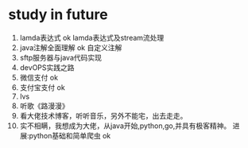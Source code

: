 
# study in future

1. lamda表达式 ok lamda表达式及stream流处理
2. java注解全面理解 ok 自定义注解
3. sftp服务器与java代码实现
4. devOPS实践之路
5. 微信支付  ok
6. 支付宝支付 ok 
7. lvs
8. 听歌《路漫漫》
9. 看大佬技术博客，听听音乐，另外不能宅，出去走走。
10. 实不相瞒，我想成为大佬，从java开始,python,go,并具有极客精神。  进展:python基础和简单爬虫 ok

	
